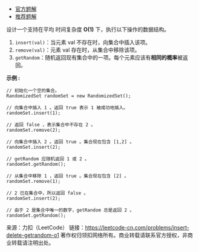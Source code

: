 * [官方题解](https://leetcode-cn.com/problems/insert-delete-getrandom-o1/solution/chang-shu-shi-jian-cha-ru-shan-chu-he-huo-qu-sui-j/)
* [推荐题解](https://leetcode-cn.com/problems/insert-delete-getrandom-o1/solution/fen-xiang-yi-ge-you-xiu-de-suan-fa-hashsethe-shu-z/)

设计一个支持在平均 时间复杂度 **O(1)** 下，执行以下操作的数据结构。

1. ```insert(val)```：当元素 val 不存在时，向集合中插入该项。
2. ```remove(val)```：元素 val 存在时，从集合中移除该项。
3. ```getRandom```：随机返回现有集合中的一项。每个元素应该有**相同的概率**被返回。

**示例 :**
```
// 初始化一个空的集合。
RandomizedSet randomSet = new RandomizedSet();

// 向集合中插入 1 。返回 true 表示 1 被成功地插入。
randomSet.insert(1);

// 返回 false ，表示集合中不存在 2 。
randomSet.remove(2);

// 向集合中插入 2 。返回 true 。集合现在包含 [1,2] 。
randomSet.insert(2);

// getRandom 应随机返回 1 或 2 。
randomSet.getRandom();

// 从集合中移除 1 ，返回 true 。集合现在包含 [2] 。
randomSet.remove(1);

// 2 已在集合中，所以返回 false 。
randomSet.insert(2);

// 由于 2 是集合中唯一的数字，getRandom 总是返回 2 。
randomSet.getRandom();
```
来源：力扣（LeetCode）
链接：https://leetcode-cn.com/problems/insert-delete-getrandom-o1
著作权归领扣网络所有。商业转载请联系官方授权，非商业转载请注明出处。
